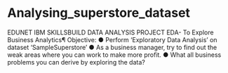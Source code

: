 # Analysing_superstore_dataset
EDUNET IBM SKILLSBUILD DATA ANALYSIS PROJECT
EDA- To Explore Business Analytics¶
Objective:
● Perform ‘Exploratory Data Analysis’ on dataset ‘SampleSuperstore’
● As a business manager, try to find out the weak areas where you can work to make more profit.
● What all business problems you can derive by exploring the data?
